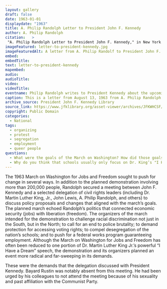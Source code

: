 ```yaml
---
layout: gallery
draft: false
date: 1963-01-01
displaydate: "1963"
title: A. Philip Randolph Letter to President John F. Kennedy
author:	A. Philip Randolph
citation:	>
 "A. Philip Randolph Letter to President John F. Kennedy," in New York City Civil Rights History Project, Accessed: [Month Day, Year], https://nyccivilrightshistory.org/topics/boycotting-ny-schools/organizing-direct-action/letter-to-president-kennedy.
imageFeatured: letter-to-president-kennedy.jpg
imageFeaturedAlt: A letter from A. Philip Randolf to President John F. Kennedy
embed:
embedTitle:
text: letter-to-president-kennedy
mapembed: 
audio: 
audioTitle: 
video: 
videoTitle: 
eventname: Philip Randolph writes to President Kennedy about the upcoming March on Washington for Jobs and Freedom.
caption: This is a letter from August 13, 1963 from A. Philip Randolph to President Kennedy about the upcoming March on Washington for Jobs and Freedom, including a request for the President to meet with the sponsoring Committee.
archive_source: President John F. Kennedy Library
source_link: https://www.jfklibrary.org/asset-viewer/archives/JFKWHCSF/0365/JFKWHCSF-0365-007?image_identifier=JFKWHCSF-0365-007-p0007
copyright: Public Domain
categories: 
  - National
tags:
  - organizing
  - protest
  - segregation
  - employment
  - queer people
questions:
  - What were the goals of the March on Washington? How did those goals relate to A. Philip Randolph’s previous career as the president of the Brotherhood of Sleeping Car Porters?
  - Why do you think that schools usually only focus on Dr. King’s "I Have a Dream" speech when teaching the March on Washington?
---
```


The 1963 March on Washington for Jobs and Freedom sought to push for change in several ways. In addition to the planned demonstration involving more than 200,000 people, Randolph secured a meeting between John F. Kennedy and a selected delegation of civil rights leaders (including Dr. Martin Luther King, Jr., John Lewis, A. Philip Randolph, and others) to discuss policy proposals and changes that aligned with the march’s goals. The planned march echoed Randolph’s politics that connected economic security (jobs) with liberation (freedom). The organizers of the march intended for the demonstration to challenge racial discrimination not just in the South, but in the North; to call for an end to police brutality; to demand protection for accessing voting rights; to compel desegregation of the nation’s schools; and to push for a federal works program guaranteeing employment. Although the March on Washington for Jobs and Freedom has often been reduced to one portion of Dr. Martin Luther King Jr.’s powerful “I Have a Dream” speech, the demonstration and its organizers planned an event more radical and far-sweeping in its demands.

These were the demands that the delegation discussed with President Kennedy. Bayard Rustin was notably absent from this meeting. He had been urged by his colleagues to not attend the meeting because of his sexuality and past affiliation with the Communist Party.
